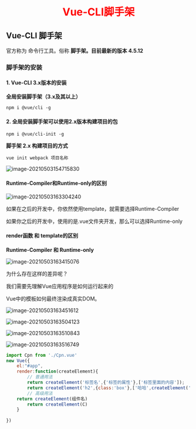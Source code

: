 <h1 style='color:red' align='center'>Vue-CLI脚手架</h1>

## Vue-CLI 脚手架

官方称为 命令行工具。俗称 **脚手架。目前最新的版本 4.5.12**

### 脚手架的安装

#### 1. Vue-CLI 3.x版本的安装

**全局安装脚手架（3.x及其以上）**

```shell
npm i @vue/cli -g
```

#### 2. **全局安装脚手架可以使用2.x版本构建项目的包**

```shell
npm i @vue/cli-init -g
```

**脚手架 2.x 构建项目的方式**

```shell
vue init webpack 项目名称
```

![image-20210503154715830](F:/MarkDown/%E7%AC%94%E8%AE%B0/%E5%89%8D%E7%AB%AF/vue/Vue-CLI.assets/image-20210503154715830.png)

#### Runtime-Compiler和Runtime-only的区别

![image-20210503163304240](F:/MarkDown/%E7%AC%94%E8%AE%B0/%E5%89%8D%E7%AB%AF/vue/Vue-CLI.assets/image-20210503163304240.png)

如果在之后的开发中，你依然使用template，就需要选择Runtime-Compiler

如果你之后的开发中，使用的是.vue文件夹开发，那么可以选择Runtime-only

#### render函数 和 template的区别

**Runtime-Compiler 和 Runtime-only**

![image-20210503163415076](F:/MarkDown/%E7%AC%94%E8%AE%B0/%E5%89%8D%E7%AB%AF/vue/Vue-CLI.assets/image-20210503163415076.png)

为什么存在这样的差异呢？

我们需要先理解Vue应用程序是如何运行起来的

Vue中的模板如何最终渲染成真实DOM。

![image-20210503163451612](F:/MarkDown/%E7%AC%94%E8%AE%B0/%E5%89%8D%E7%AB%AF/vue/Vue-CLI.assets/image-20210503163451612.png)

![image-20210503163504123](F:/MarkDown/%E7%AC%94%E8%AE%B0/%E5%89%8D%E7%AB%AF/vue/Vue-CLI.assets/image-20210503163504123.png)

![image-20210503163510843](F:/MarkDown/%E7%AC%94%E8%AE%B0/%E5%89%8D%E7%AB%AF/vue/Vue-CLI.assets/image-20210503163510843.png)

![image-20210503163516749](F:/MarkDown/%E7%AC%94%E8%AE%B0/%E5%89%8D%E7%AB%AF/vue/Vue-CLI.assets/image-20210503163516749.png)

```js
import Cpn from './Cpn.vue'
new Vue({
    el:"#app",
    render:function(createElement){
        // 普通用法
        return createElement('标签名',{'标签的属性'},['标签里面的内容']);
        return createElement('h2',{class:'box'},['哈哈',createElement('button',{class;"btn"},['按钮'])])
        // 高级用法
    return createElement(组件名)
        return createElement(C)
    }
    
})
```

